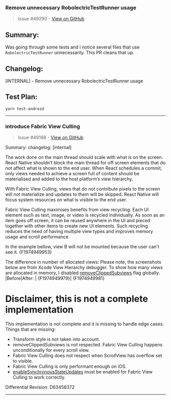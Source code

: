### Remove unnecessary RobolectricTestRunner usage

> Issue #49290 - [View on GitHub](https://github.com/facebook/react-native/pull/49290)

## Summary:

Was going through some tests and I notice several files that use `RobolectricTestRunner` unnecessarily. This PR cleans that up.

## Changelog:

[INTERNAL] - Remove unnecessary RobolectricTestRunner usage

## Test Plan:

```
yarn test-android
```

---

### introduce Fabric View Culling

> Issue #49198 - [View on GitHub](https://github.com/facebook/react-native/pull/49198)

Summary:
changelog: [internal]

The work done on the main thread should scale with what is on the screen. React Native shouldn’t block the main thread for off screen elements that do not affect what is shown to the end user. When React schedules a commit, only views needed to achieve a screen full of content should be materialised and added to the host platform’s view hierarchy. 

With Fabric View Culling, views that do not contribute pixels to the screen will not materialize and updates to them will be skipped. React Native will focus system resources on what is visible to the end user. 

Fabric View Culling maximises benefits from view recycling. Each UI element such as text, image, or video is recycled individually. As soon as an item goes off screen, it can be reused anywhere in the UI and pieced together with other items to create new UI elements. Such recycling reduces the need of having multiple view types and improves memory usage and scroll performance.


In the example bellow, view B will not be mounted because the user can't see it.
 {F1974949953} 

The difference in number of allocated views:
Please note, the screenshots below are from Xcode View Hierarchy debugger. To show how many views are allocated in memory, I disabled [removeClippedSubviews](https://reactnative.dev/docs/scrollview#removeclippedsubviews) flag globally.
|Before|After:
| {F1974949979}| {F1974949981}


# Disclaimer, this is not a complete implementation
This implementation is not complete and it is missing to handle edge cases. 
Things that are missing:
- Transform style is not taken into account.
- removeClippedSubviews is not respected. Fabric View Culling happens unconditionally for every scroll view.
- Fabric View Culling does not respect when ScrollView has overflow set to visible.
- Fabric View Culling is only performant enough on iOS.
- [enableSynchronousStateUpdates](https://github.com/facebook/react-native/blob/main/packages/react-native/scripts/featureflags/ReactNativeFeatureFlags.config.js#L248) must be enabled for Fabric View Culling to work correctly.

Differential Revision: D63458372




---

